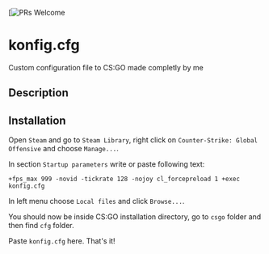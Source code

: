 [![PRs Welcome](https://img.shields.io/badge/license-free-blue)

# konfig.cfg
Custom configuration file to CS:GO made completly by me

## Description

## Installation
Open `Steam` and go to `Steam Library`, right click on `Counter-Strike: Global Offensive` and choose `Manage...`.

In section `Startup parameters` write or paste following text:

`+fps_max 999 -novid -tickrate 128 -nojoy cl_forcepreload 1 +exec konfig.cfg`

In left menu choose `Local files` and click `Browse...`.

You should now be inside CS:GO installation directory, go to `csgo` folder and then find `cfg` folder.

Paste `konfig.cfg` here. That's it!
